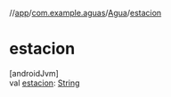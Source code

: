 //[app](../../../index.md)/[com.example.aguas](../index.md)/[Agua](index.md)/[estacion](estacion.md)

# estacion

[androidJvm]\
val [estacion](estacion.md): [String](https://kotlinlang.org/api/latest/jvm/stdlib/kotlin/-string/index.html)
